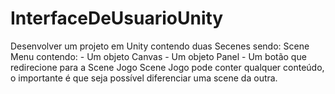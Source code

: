 # InterfaceDeUsuarioUnity
Desenvolver um projeto em Unity contendo duas Secenes sendo:  Scene Menu contendo:  - Um objeto Canvas  - Um objeto Panel  - Um botão que redirecione para a Scene Jogo  Scene Jogo pode conter qualquer conteúdo, o importante é que seja possível diferenciar uma scene da outra.
